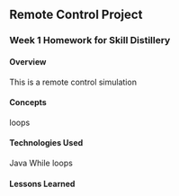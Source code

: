 ## Remote Control Project

### Week 1 Homework for Skill Distillery

#### Overview

This is a remote control simulation

#### Concepts

loops

#### Technologies Used

Java
While loops

#### Lessons Learned

